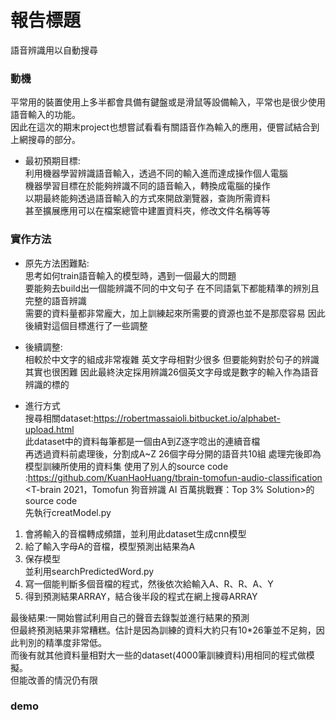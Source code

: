 # 報告標題
語音辨識用以自動搜尋

### 動機
平常用的裝置使用上多半都會具備有鍵盤或是滑鼠等設備輸入，平常也是很少使用語音輸入的功能。  
因此在這次的期末project也想嘗試看看有關語音作為輸入的應用，便嘗試結合到上網搜尋的部分。
 - 最初預期目標:  
利用機器學習辨識語音輸入，透過不同的輸入進而達成操作個人電腦  
機器學習目標在於能夠辨識不同的語音輸入，轉換成電腦的操作  
以期最終能夠透過語音輸入的方式來開啟瀏覽器，查詢所需資料  
甚至擴展應用可以在檔案總管中建置資料夾，修改文件名稱等等  

### 實作方法
 - 原先方法困難點:  
思考如何train語音輸入的模型時，遇到一個最大的問題  
要能夠去build出一個能辨識不同的中文句子 在不同語氣下都能精準的辨別且完整的語音辨識  
需要的資料量都非常龐大，加上訓練起來所需要的資源也並不是那麼容易
因此後續對這個目標進行了一些調整  
 - 後續調整:  
相較於中文字的組成非常複雜 英文字母相對少很多 但要能夠對於句子的辨識其實也很困難
因此最終決定採用辨識26個英文字母或是數字的輸入作為語音辨識的標的

 - 進行方式  
搜尋相關dataset:https://robertmassaioli.bitbucket.io/alphabet-upload.html  
此dataset中的資料每筆都是一個由A到Z逐字唸出的連續音檔  
再透過資料前處理後，分割成A~Z 26個字母分開的語音共10組
處理完後即為模型訓練所使用的資料集
使用了別人的source code :https://github.com/KuanHaoHuang/tbrain-tomofun-audio-classification  
<T-brain 2021，Tomofun 狗音辨識 AI 百萬挑戰賽：Top 3% Solution>的source code  
先執行creatModel.py  
 1. 會將輸入的音檔轉成頻譜，並利用此dataset生成cnn模型  
 2. 給了輸入字母A的音檔，模型預測出結果為A  
 3. 保存模型  
並利用searchPredictedWord.py  
 4. 寫一個能判斷多個音檔的程式，然後依次給輸入A、R、R、A、Y  
 5. 得到預測結果ARRAY，結合後半段的程式在網上搜尋ARRAY  

最後結果:一開始嘗試利用自己的聲音去錄製並進行結果的預測  
但最終預測結果非常糟糕。估計是因為訓練的資料大約只有10*26筆並不足夠，因此判別的精準度非常低。  
而後有就其他資料量相對大一些的dataset(4000筆訓練資料)用相同的程式做模擬。  
但能改善的情況仍有限
### demo  
